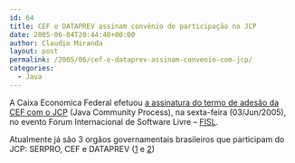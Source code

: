 ```yaml
---
id: 64
title: CEF e DATAPREV assinam convênio de participação no JCP
date: 2005-06-04T20:44:40+00:00
author: Claudio Miranda
layout: post
permalink: /2005/06/cef-e-dataprev-assinam-convenio-com-jcp/
categories:
  - Java
---
```

A Caixa Economica Federal efetuou <a href="http://www.softwarelivre.org/news/4231" target="_blank">a assinatura do termo de adesão da CEF com o JCP</a> (Java Community Process), na sexta-feira (03/Jun/2005), no evento Forum Internacional de Software Livre &#8211; <a href="http://fisl.softwarelivre.org/6.0" target="_blank">FISL</a>. 

Atualmente já são 3 orgãos governamentais brasileiros que participam do JCP: SERPRO, CEF e DATAPREV ([1](http://www.dataprev.gov.br/imprensa/dtpimprensa.shtm) e <a href="http://danesecooper.blogs.com/divablog/2005/06/fisl_2005.html" target="_blank">2</a>)</a> </p>